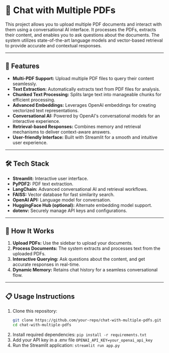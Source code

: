 # 📄 Chat with Multiple PDFs

This project allows you to upload multiple PDF documents and interact with them using a conversational AI interface. It processes the PDFs, extracts their content, and enables you to ask questions about the documents. The system utilizes state-of-the-art language models and vector-based retrieval to provide accurate and contextual responses.

---

## 🚀 Features

- **Multi-PDF Support:** Upload multiple PDF files to query their content seamlessly.
- **Text Extraction:** Automatically extracts text from PDF files for analysis.
- **Chunked Text Processing:** Splits large text into manageable chunks for efficient processing.
- **Advanced Embeddings:** Leverages OpenAI embeddings for creating vectorized text representations.
- **Conversational AI:** Powered by OpenAI's conversational models for an interactive experience.
- **Retrieval-based Responses:** Combines memory and retrieval mechanisms to deliver context-aware answers.
- **User-friendly Interface:** Built with Streamlit for a smooth and intuitive user experience.

---

## 🛠️ Tech Stack

- **Streamlit:** Interactive user interface.
- **PyPDF2:** PDF text extraction.
- **LangChain:** Advanced conversational AI and retrieval workflows.
- **FAISS:** Vector database for fast similarity search.
- **OpenAI API:** Language model for conversation.
- **HuggingFace Hub (optional):** Alternate embedding model support.
- **dotenv:** Securely manage API keys and configurations.

---

## 📝 How It Works

1. **Upload PDFs:** Use the sidebar to upload your documents.
2. **Process Documents:** The system extracts and processes text from the uploaded PDFs.
3. **Interactive Querying:** Ask questions about the content, and get accurate responses in real-time.
4. **Dynamic Memory:** Retains chat history for a seamless conversational flow.

---  

## 📋 Usage Instructions

1. Clone this repository:
   ```bash
   git clone https://github.com/your-repo/chat-with-multiple-pdfs.git
   cd chat-with-multiple-pdfs
2. Install required dependencies:
   `pip install -r requirements.txt`
3. Add your API key in a .env file
   `OPENAI_API_KEY=your_openai_api_key`
4. Run the Streamlit application:
   `streamlit run app.py`




